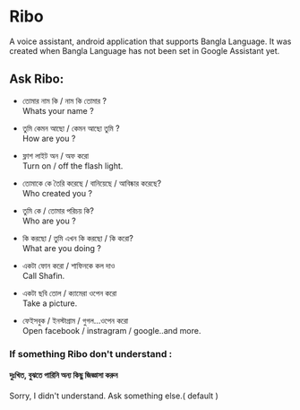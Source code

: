 # Ribo
A voice assistant, android application that supports Bangla Language. It was created when Bangla Language has not been set in Google Assistant yet.<br>
 ## Ask Ribo:<br>

- তোমার নাম কি / নাম কি তোমার ?<br>
  Whats your name ?

- তুমি কেমন আছো / কেমন আছো তুমি ?<br>
  How are you ?

- ফ্লাশ লাইট অন /  অফ করো <br>
  Turn on / off the flash light.

- তোমাকে কে তৈরি করেছে / বানিয়েছে / আবিষ্কার করেছে?<br>
  Who created you ?

- তুমি কে / তোমার পরিচয় কি?<br>
  Who are you ?

- কি করছো / তুমি এখন কি করছো / কি করো?<br>
  What are you doing ?

- একটা ফোন করো / শাফিনকে কল দাও<br>
 Call Shafin.

- একটা ছবি তোল / ক্যামেরা ওপেন করো<br>
  Take a picture.

- ফেইসবুক / ইনস্টাগ্রাম / গুগল...ওপেন করো<br>
  Open facebook / instragram / google..and more.<br>

### If something Ribo don't understand :
#### দুঃখিত, বুঝতে পারিনি অন্য কিছু জিজ্ঞাসা করুন
Sorry, I didn't understand. Ask something else.( default )
